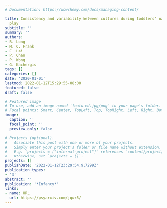 ```yaml
---
# Documentation: https://wowchemy.com/docs/managing-content/

title: Consistency and variability between cultures during toddlers' naturalistic
  play
subtitle: ''
summary: ''
authors:
- B. Long
- M. C. Frank
- E. Lai
- P. Chan
- P. Wong
- G. Kachergis
tags: []
categories: []
date: '2020-01-01'
lastmod: 2022-01-12T15:29:55-08:00
featured: false
draft: false

# Featured image
# To use, add an image named `featured.jpg/png` to your page's folder.
# Focal points: Smart, Center, TopLeft, Top, TopRight, Left, Right, BottomLeft, Bottom, BottomRight.
image:
  caption: ''
  focal_point: ''
  preview_only: false

# Projects (optional).
#   Associate this post with one or more of your projects.
#   Simply enter your project's folder or file name without extension.
#   E.g. `projects = ["internal-project"]` references `content/project/deep-learning/index.md`.
#   Otherwise, set `projects = []`.
projects: []
publishDate: '2022-01-12T23:29:54.917299Z'
publication_types:
- '3'
abstract: ''
publication: '*Infancy*'
links:
- name: URL
  url: https://psyarxiv.com/jqwr5/
---
```

